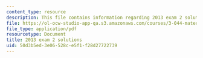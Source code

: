 ```yaml
---
content_type: resource
description: This file contains information regarding 2013 exam 2 solutions.
file: https://ol-ocw-studio-app-qa.s3.amazonaws.com/courses/3-044-materials-processing-spring-2013/50d3b5ed3e06528ce5f1f28d27722739_MIT3_044S13_2013exam2solns.pdf
file_type: application/pdf
resourcetype: Document
title: 2013 exam 2 solutions
uid: 50d3b5ed-3e06-528c-e5f1-f28d27722739
---
```


